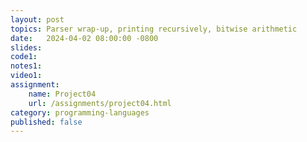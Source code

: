 ```yaml
---
layout: post
topics: Parser wrap-up, printing recursively, bitwise arithmetic
date:   2024-04-02 08:00:00 -0800
slides: 
code1: 
notes1: 
video1: 
assignment:
    name: Project04
    url: /assignments/project04.html
category: programming-languages
published: false
---
```

